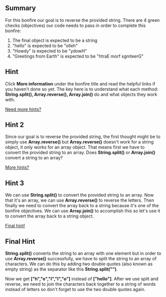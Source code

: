 ## Summary
For this bonfire our goal is to reverse the provided string. There are 4 green checks (objectives) our code needs to pass in order to complete this bonfire:

1. The final object is expected to be a string
2. "hello" is expected to be "olleh"
3. "Howdy" is expected to be "ydowH"
4. "Greetings from Earth" is expected to be "htraE morf sgniteerG"

## Hint 
Click **More information** under the bonfire title and read the helpful links if you haven't done so yet. The key here is to understand what each method: **String.split(), Array.reverse(), Array.join()** do and what objects they work with.

[Need more hints?](https://github.com/FreeCodeCamp/freecodecamp/wiki/Bonfire:-Reverse-a-String#hint-2)

## Hint 2
Since our goal is to reverse the provided string, the first thought might be to simply use **Array.reverse()** but **Array.reverse()** doesn't work for a string object, it only works for an array object. That means first we have to convert the provided string to an array. Does **String.split()** or **Array.join()** convert a string to an array? 

[More hints?](https://github.com/FreeCodeCamp/freecodecamp/wiki/Bonfire:-Reverse-a-String#hint-3)

## Hint 3
We can use **String.split()** to convert the provided string to an array. Now that it's an array, we can use **Array.reverse()** to reverse the letters. Then finally we need to convert the array back to a string because it's one of the bonfire objectives. We can use **Array.join()** to accomplish this so let's use it to convert the array back to a string object. 

[Final hint!](https://github.com/FreeCodeCamp/freecodecamp/wiki/Bonfire:-Reverse-a-String#final-hint)

## Final Hint
**String.split()** converts the string to an array with one element but in order to use **Array.reverse()** successfully, we have to split the string to an array of characters. We can do this by adding two double quotes (also known as empty string) as the separator like this **String.split("")**. 

Now we get **["h","e","l","l","o"]** instead of **["hello"]**. After we use split and reverse, we need to join the characters back together to a string of words instead of letters so don't forget to use the two double quotes again.
